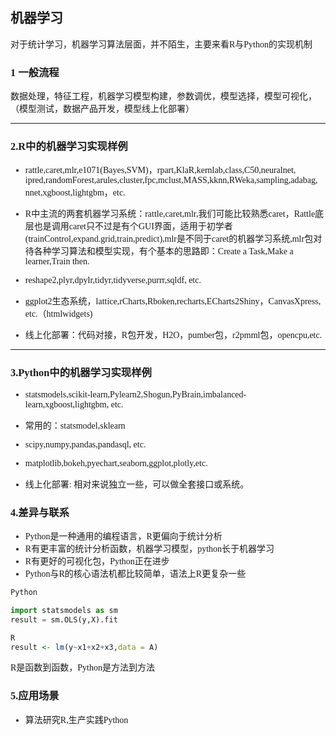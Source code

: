 ## 机器学习

<font face="Georgia">

对于统计学习，机器学习算法层面，并不陌生，主要来看R与Python的实现机制

### 1 一般流程

数据处理，特征工程，机器学习模型构建，参数调优，模型选择，模型可视化，（模型测试，数据产品开发，模型线上化部署）

---------------
### 2.R中的机器学习实现样例

<font face="Georgia">

+ rattle,caret,mlr,e1071(Bayes,SVM)，rpart,KlaR,kernlab,class,C50,neuralnet,
ipred,randomForest,arules,cluster,fpc,mclust,MASS,kknn,RWeka,sampling,adabag,
nnet,xgboost,lightgbm，etc.

+ R中主流的两套机器学习系统：rattle,caret,mlr,我们可能比较熟悉caret，Rattle底层也是调用caret只不过是有个GUI界面，适用于初学者(trainControl,expand.grid,train,predict),mlr是不同于caret的机器学习系统,mlr包对待各种学习算法和模型实现，有个基本的思路即：Create a Task,Make a learner,Train then.

+ reshape2,plyr,dpylr,tidyr,tidyverse,purrr,sqldf, etc.

+ ggplot2生态系统，lattice,rCharts,Rboken,recharts,ECharts2Shiny，CanvasXpress, etc.（htmlwidgets)

+ 线上化部署：代码对接，R包开发，H2O，pumber包，r2pmml包，opencpu,etc.

---------------------------

### 3.Python中的机器学习实现样例

+ statsmodels,scikit-learn,Pylearn2,Shogun,PyBrain,imbalanced-learn,xgboost,lightgbm, etc.

+ 常用的：statsmodel,sklearn

+ scipy,numpy,pandas,pandasql, etc.

+ matplotlib,bokeh,pyechart,seaborn,ggplot,plotly,etc.

+ 线上化部署: 相对来说独立一些，可以做全套接口或系统。

</font>


### 4.差异与联系


+ Python是一种通用的编程语言，R更偏向于统计分析
+ R有更丰富的统计分析函数，机器学习模型，python长于机器学习
+ R有更好的可视化包，Python正在进步
+ Python与R的核心语法机都比较简单，语法上R更复杂一些

```Python
Python

import statsmodels as sm
result = sm.OLS(y,X).fit
```

```R
R
result <- lm(y~x1+x2+x3,data = A)
```

R是函数到函数，Python是方法到方法


### 5.应用场景

+ 算法研究R,生产实践Python


</font>

